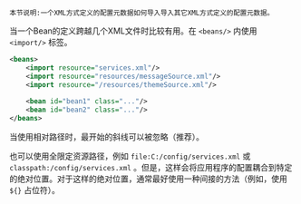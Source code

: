 	本节说明:一个XML方式定义的配置元数据如何导入导入其它XML方式定义的配置元数据。

当一个Bean的定义跨越几个XML文件时比较有用。在 `<beans/>` 内使用 `<import/>` 标签。

```xml
<beans>
	<import resource="services.xml"/>
	<import resource="resources/messageSource.xml"/>
	<import resource="/resources/themeSource.xml"/>
	
	<bean id="bean1" class="..."/>
	<bean id="bean2" class="..."/>
</beans>
```

当使用相对路径时，最开始的斜线可以被忽略（推荐）。

也可以使用全限定资源路径，例如 `file:C:/config/services.xml` 或 `classpath:/config/services.xml` 。但是，这样会将应用程序的配置耦合到特定的绝对位置。对于这样的绝对位置，通常最好使用一种间接的方法（例如，使用 `${}` 占位符）。